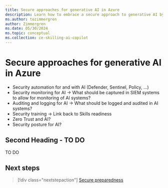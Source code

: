 ```yaml
---
title: Secure approaches for generative AI in Azure
description: Learn how to embrace a secure approach to generative AI by following the Microsoft Cloud Adoption Framework.
ms.author: tozimmergren
author: Zimmergren
ms.date: 05/30/2024
ms.topic: conceptual
ms.collection: ce-skilling-ai-copilot
---
```


# Secure approaches for generative AI in Azure

- Security automation for and with AI (Defender, Sentinel, Policy, ...)
- Security monitoring for AI -> What should be captured in SIEM systems to allow for monitoring of AI systems?
- Auditing and logging for AI -> What should be logged and audited in AI systems?
- Security training -> Link back to Skills readiness
- Zero Trust and AI?
- Security posture for AI?

## Second Heading - TO DO

TO DO

## Next steps

> [!div class="nextstepaction"]
> [Secure preparedness](./secure-preparedness.md)
